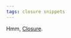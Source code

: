 ```yaml
---
tags: closure snippets
---
```


Hmm, [Closure](http://googlecode.blogspot.com/2009/11/introducing-closure-tools.html).

